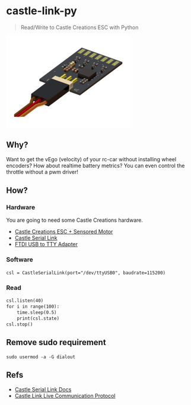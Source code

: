 # castle-link-py
> Read/Write to Castle Creations ESC with Python

![Castle Serial Link](./etc/castle_serial_link.png)

## Why?

Want to get the vEgo (velocity) of your rc-car without installing wheel encoders? How about realtime battery metrics? You can even control the throttle without a pwm driver! 

## How?

### Hardware
You are going to need some Castle Creations hardware.
- [Castle Creations ESC + Sensored Motor](https://www.castlecreations.com/products-search?qs=Sensored+motor)
- [Castle Serial Link](https://www.castlecreations.com/en/serial-link-010-0121-00)
- [FTDI USB to TTY Adapter](http://www.hiletgo.com/ProductDetail/2152064.html)

### Software

```
csl = CastleSerialLink(port="/dev/ttyUSB0", baudrate=115200)
```

### Read

```
csl.listen(40)
for i in range(100):
    time.sleep(0.5)
    print(csl.state)
csl.stop()
```

## Remove sudo requirement
```
sudo usermod -a -G dialout
```

## Refs
- [Castle Serial Link Docs](https://www.astramodel.cz/manualy/castle_creations/castle_serial_link_v1_5.pdf)
- [Castle Link Live Communication Protocol](https://www.castlecreations.com/castle-link-live)
